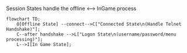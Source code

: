 ﻿Session States handle the offline <--> InGame process

```mermaid
flowchart TD;
    O[Offline State] --connect-->C["Connected State\n(Handle Telnet Handshake)"];
    C--after handshake -->L["Logon State\n(username/password/menu processing)"];
    L-->I[In Game State];
```
